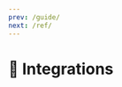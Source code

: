 ```yaml
---
prev: /guide/
next: /ref/
---
```


# 🧩 Integrations

<Content :page-key="$site.pages.find(p => p.path === '/integration/aframe/').key"/>

<br>
